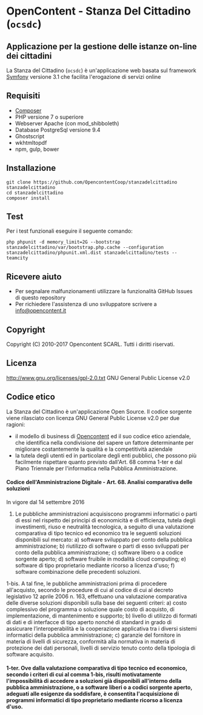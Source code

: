 # OpenContent - Stanza Del Cittadino (```ocsdc```)

## Applicazione per la gestione delle istanze on-line dei cittadini

La Stanza del Cittadino (```ocsdc```) è un'applicazione web basata sul framework [Symfony](https://github.com/symfony/symfony) versione 3.1
che facilita l'erogazione di servizi online

## Requisiti

* [Composer](https://getcomposer.org/)
* PHP versione 7 o superiore
* Webserver Apache (con mod_shibboleth)
* Database PostgreSql versione 9.4
* Ghostscript
* wkhtmltopdf
* npm, gulp, bower

## Installazione

```
git clone https://github.com/OpencontentCoop/stanzadelcittadino stanzadelcittadino
cd stanzadelcittadino
composer install
```

## Test
Per i test funzionali eseguire il seguente comando:
```
php phpunit -d memory_limit=2G --bootstrap stanzadelcittadino/var/bootstrap.php.cache --configuration stanzadelcittadino/phpunit.xml.dist stanzadelcittadino/tests --teamcity
```

## Ricevere aiuto
* Per segnalare malfunzionamenti utilizzare la funzionalità GitHub Issues di questo repository
* Per richiedere l'assistenza di uno sviluppatore scrivere a info@opencontent.it

## Copyright

Copyright (C) 2010-2017 Opencontent SCARL. Tutti i diritti riservati.

## Licenza
http://www.gnu.org/licenses/gpl-2.0.txt GNU General Public License v2.0

## Codice etico
La Stanza del Cittadino è un'applicazione Open Source. Il codice sorgente viene rilasciato con licenza GNU General Public License v2.0 per due ragioni: 
* il modello di business di [Opencontent](https://www.opencontent.it/Chi-siamo) ed il suo codice etico aziendale, che identifica nella condivisione del sapere un fattore determinante per migliorare costantemente la qualità e la competitività aziendale
* la tutela degli utenti ed in particolare degli enti pubblici, che possono più facilmente rispettare quanto previsto dall'Art. 68 comma 1-ter e dal Piano Triennale per l'informatica nella Pubblica Amministrazione.


#### Codice dell'Amministrazione Digitale - Art. 68.  Analisi comparativa delle soluzioni 

In vigore dal 14 settembre 2016 

1.  Le pubbliche amministrazioni acquisiscono programmi informatici o parti di essi nel rispetto dei princìpi di economicità e di efficienza, tutela degli investimenti, riuso e neutralità tecnologica, a seguito di una valutazione comparativa di tipo tecnico ed economico tra le seguenti soluzioni disponibili sul mercato:
a)  software sviluppato per conto della pubblica amministrazione; 
b)  riutilizzo di software o parti di esso sviluppati per conto della pubblica amministrazione; 
c)  software libero o a codice sorgente aperto; 
d)  software fruibile in modalità cloud computing; 
e)  software di tipo proprietario mediante ricorso a licenza d'uso; 
f)  software combinazione delle precedenti soluzioni.

1-bis.  A tal fine, le pubbliche amministrazioni prima di procedere all'acquisto, secondo le procedure di cui al codice di cui al decreto legislativo 12 aprile 2006 n. 163, effettuano una valutazione comparativa delle diverse soluzioni disponibili sulla base dei seguenti criteri:
a)  costo complessivo del programma o soluzione quale costo di acquisto, di implementazione, di mantenimento e supporto; 
b)  livello di utilizzo di formati di dati e di interfacce di tipo aperto nonché di standard in grado di assicurare l’interoperabilità e la cooperazione applicativa tra i diversi sistemi informatici della pubblica amministrazione;
c)  garanzie del fornitore in materia di livelli di sicurezza, conformità alla normativa in materia di protezione dei dati personali, livelli di servizio tenuto conto della tipologia di software acquisito. 

#### 1-ter.  Ove dalla valutazione comparativa di tipo tecnico ed economico, secondo i criteri di cui al comma 1-bis, risulti motivatamente l'impossibilità di accedere a soluzioni già disponibili all'interno della pubblica amministrazione, o a software liberi o a codici sorgente aperto, adeguati alle esigenze da soddisfare, è consentita l'acquisizione di programmi informatici di tipo proprietario mediante ricorso a licenza d'uso. 

